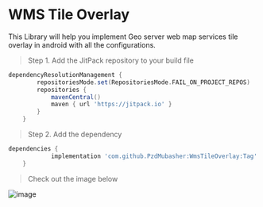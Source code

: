 # WMS Tile Overlay
This Library will help you implement Geo server web map services tile overlay in android with all the configurations.

> Step 1. Add the JitPack repository to your build file

```gradle
dependencyResolutionManagement {
		repositoriesMode.set(RepositoriesMode.FAIL_ON_PROJECT_REPOS)
		repositories {
			mavenCentral()
			maven { url 'https://jitpack.io' }
		}
	}
 ```
> Step 2. Add the dependency
```gradle
dependencies {
	        implementation 'com.github.PzdMubasher:WmsTileOverlay:Tag'
	}
```

> Check out the image below

![image](https://github.com/user-attachments/assets/140e7833-bf52-49c9-a44f-50768e19e665)

